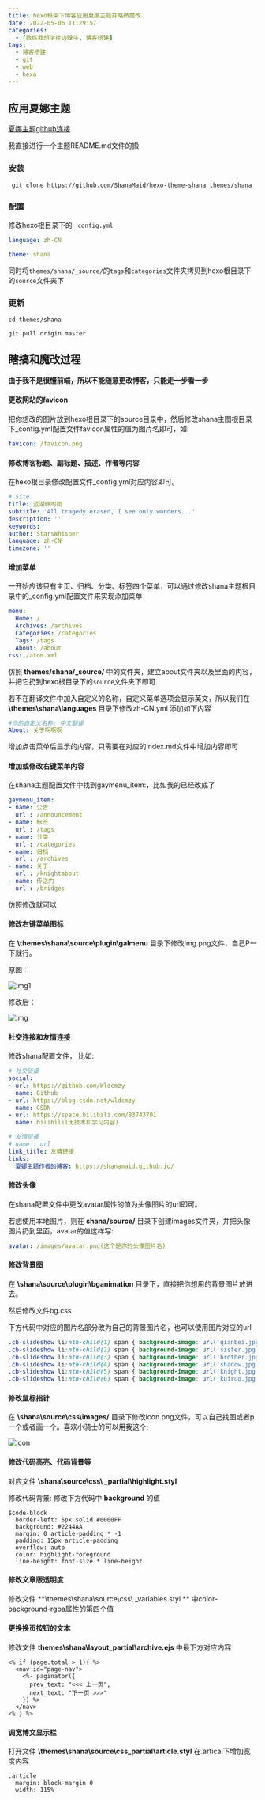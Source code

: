 ```yaml
---
title: hexo框架下博客应用夏娜主题并略微魔改
date: 2022-05-06 11:29:57
categories:
  - [教练我想学挂边躲牛, 博客搭建]
tags:
  - 博客搭建
  - git
  - web
  - hexo
---
```


## 应用夏娜主题

[夏娜主题github连接](https://github.com/ShanaMaid/hexo-theme-shana)

~~我直接进行一个主题README.md文件的搬~~

### 安装

```
 git clone https://github.com/ShanaMaid/hexo-theme-shana themes/shana
```

### 配置

修改hexo根目录下的 `_config.yml`

```  yml
language: zh-CN

theme: shana
```

同时将`themes/shana/_source/`的`tags`和`categories`文件夹拷贝到hexo根目录下的`source`文件夹下

### 更新

```
cd themes/shana

git pull origin master
```



## 瞎搞和魔改过程

**~~由于我不是很懂前端，所以不能随意更改博客，只能走一步看一步~~**

#### 更改网站的favicon

把你想改的图片放到hexo根目录下的source目录中，然后修改shana主图根目录下_config.yml配置文件favicon属性的值为图片名即可，如:

```yml
favicon: /favicon.png
```



#### 修改博客标题、副标题、描述、作者等内容

在hexo根目录修改配置文件_config.yml对应内容即可。

```yml
# Site
title: 蓝湖畔的雨
subtitle: 'All tragedy erased, I see only wonders...'
description: ''
keywords:
author: StarsWhisper
language: zh-CN
timezone: ''
```

#### 增加菜单

一开始应该只有主页、归档、分类、标签四个菜单，可以通过修改shana主题根目录中的_config.yml配置文件来实现添加菜单

```yml
menu:
  Home: /
  Archives: /archives
  Categories: /categories
  Tags: /tags
  About: /about
rss: /atom.xml
```

仿照 **themes/shana/_source/** 中的文件夹，建立about文件夹以及里面的内容，并把它扔到hexo根目录下的`source`文件夹下即可

若不在翻译文件中加入自定义的名称，自定义菜单选项会显示英文，所以我们在 **\themes\shana\languages** 目录下修改zh-CN.yml 添加如下内容

```yml
#你的自定义名称: 中文翻译
About: 关于啊啊啊
```

增加点击菜单后显示的内容，只需要在对应的index.md文件中增加内容即可

#### 增加或修改右键菜单内容

在shana主题配置文件中找到gaymenu_item:，比如我的已经改成了

```yml
gaymenu_item:
- name: 公告
  url : /announcement
- name: 标签
  url : /tags
- name: 分类
  url : /categories
- name: 归档
  url : /archives
- name: 关于
  url : /knightabout
- name: 传送门
  url : /bridges
```

仿照修改就可以

#### 修改右键菜单图标

在 **\themes\shana\source\plugin\galmenu** 目录下修改img.png文件，自己P一下就行。

原图：

![img1](hexo框架下博客应用夏娜主题并略微魔改/img1.png)

修改后：

![img](hexo框架下博客应用夏娜主题并略微魔改/img.png)

#### 社交连接和友情连接

修改shana配置文件， 比如:

```yml
# 社交链接
social:
- url: https://github.com/Wldcmzy
  name: Github
- url: https://blog.csdn.net/wldcmzy
  name: CSDN
- url: https://space.bilibili.com/83743701
  name: bilibili(无技术和学习内容)

# 友情链接
# name : url
link_title: 友情链接
links:
  夏娜主题作者的博客: https://shanamaid.github.io/
```

#### 修改头像

在shana配置文件中更改avatar属性的值为头像图片的url即可。

若想使用本地图片，则在 **shana/source/** 目录下创建images文件夹，并把头像图片扔到里面，avatar的值这样写:

```yml
avatar: /images/avatar.png(这个是你的头像图片名)
```

#### 修改背景图

在 **\shana\source\plugin\bganimation** 目录下，直接把你想用的背景图片放进去。

然后修改文件bg.css

下方代码中对应的图片名部分改为自己的背景图片名，也可以使用图片对应的url

```css
.cb-slideshow li:nth-child(1) span { background-image: url('qianbei.jpg');}
.cb-slideshow li:nth-child(2) span { background-image: url('sister.jpg');}
.cb-slideshow li:nth-child(3) span { background-image: url('brother.jpg');}
.cb-slideshow li:nth-child(4) span { background-image: url('shadow.jpg');}
.cb-slideshow li:nth-child(5) span { background-image: url('knight.jpg');}
.cb-slideshow li:nth-child(6) span { background-image: url('kuiruo.jpg');}
```

#### 修改鼠标指针

在 **\shana\source\css\images/** 目录下修改icon.png文件，可以自己找图或者p一个或者画一个。喜欢小骑士的可以用我这个:

![icon](hexo框架下博客应用夏娜主题并略微魔改/icon.png)

#### 修改代码高亮、代码背景等

对应文件 **\shana\source\css\ _partial\highlight.styl** 

修改代码背景: 修改下方代码中 **background** 的值

```stylus
$code-block
  border-left: 5px solid #0000FF
  background: #2244AA
  margin: 0 article-padding * -1
  padding: 15px article-padding
  overflow: auto
  color: highlight-foreground
  line-height: font-size * line-height
```

#### 修改文章版透明度

修改文件 **\themes\shana\source\css\ _variables.styl ** 中color-background-rgba属性的第四个值

#### 更换换页按钮的文本

修改文件 **themes\shana\layout\_partial\archive.ejs** 中最下方对应内容

```ejs
<% if (page.total > 1){ %>
  <nav id="page-nav">
    <%- paginator({
      prev_text: "<<< 上一页",
      next_text: "下一页 >>>"
    }) %>
  </nav>
<% } %>
```

#### 调宽博文显示栏

打开文件 **\themes\shana\source\css\_partial\article.styl** 在.artical下增加宽度内容

```stylus
.article
  margin: block-margin 0
  width: 115%
```

